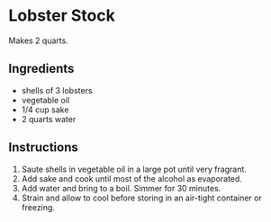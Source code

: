 # Lobster Stock

Makes 2 quarts.

## Ingredients

- shells of 3 lobsters
- vegetable oil
- 1/4 cup sake
- 2 quarts water

## Instructions

1. Saute shells in vegetable oil in a large pot until very fragrant.
2. Add sake and cook until most of the alcohol as evaporated.
3. Add water and bring to a boil. Simmer for 30 minutes.
4. Strain and allow to cool before storing in an air-tight container or freezing.
